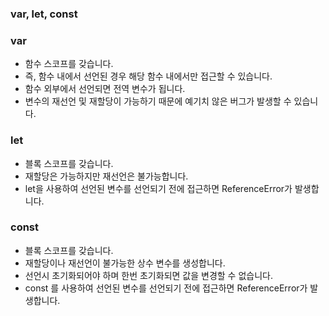 ### var, let, const

### var

- 함수 스코프를 갖습니다.
- 즉, 함수 내에서 선언된 경우 해당 함수 내에서만 접근할 수 있습니다.
- 함수 외부에서 선언되면 전역 변수가 됩니다.
- 변수의 재선언 및 재할당이 가능하기 때문에 예기치 않은 버그가 발생할 수 있습니다.

### let

- 블록 스코프를 갖습니다.
- 재할당은 가능하지만 재선언은 불가능합니다.
- let을 사용하여 선언된 변수를 선언되기 전에 접근하면 ReferenceError가 발생합니다.

### const

- 블록 스코프를 갖습니다.
- 재할당이나 재선언이 불가능한 상수 변수를 생성합니다.
- 선언시 초기화되어야 하며 한번 초기화되면 값을 변경할 수 없습니다.
- const 를 사용하여 선언된 변수를 선언되기 전에 접근하면 ReferenceError가 발생합니다.
